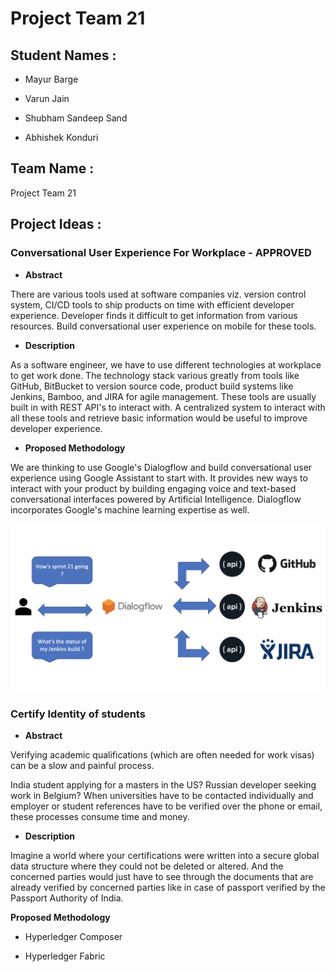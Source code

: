 # Project Team 21

## Student Names :

- Mayur Barge

- Varun Jain

- Shubham Sandeep Sand

- Abhishek Konduri



## Team Name :

Project Team 21

## Project Ideas : 



### Conversational User Experience For Workplace  - APPROVED

- **Abstract**

There are various tools used at software companies viz. version control system, CI/CD tools to ship products on time with efficient developer experience. Developer finds it difficult to get information from various resources. Build conversational user experience on mobile for these tools. 

- **Description**

As a software engineer, we have to use different technologies at workplace to get work done. The technology stack various greatly from tools like GitHub, BitBucket to version source code, product build systems like Jenkins, Bamboo, and JIRA for agile management. These tools are usually built in with REST API's to interact with. A centralized system to interact with all these tools and retrieve basic information would be useful to improve developer experience.

- **Proposed Methodology**

We are thinking to use Google's Dialogflow and build conversational user experience using Google Assistant to start with. It provides new ways to interact with your product by building engaging voice and text-based conversational interfaces powered by Artificial Intelligence. Dialogflow incorporates Google's machine learning expertise as well.

![workflow](workflow.png)


### Certify Identity of students

- **Abstract**

Verifying academic qualifications (which are often needed for work visas) can be a slow and painful process. 



India student  applying for a masters  in the US? Russian developer seeking work in Belgium? When universities have to be contacted individually and employer  or student references have to be verified over the phone or email, these processes consume time and money. 

- **Description**

Imagine a world where your certifications were written into a secure global data structure where they could not be deleted or altered. And the concerned parties would just have to see through the documents that are already verified by concerned parties like in case of passport verified by the Passport Authority of India.

**Proposed Methodology**

- Hyperledger Composer

- Hyperledger Fabric
